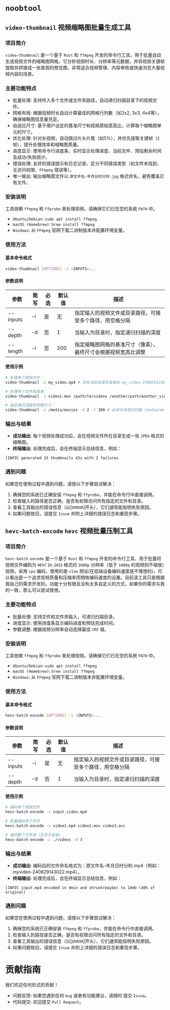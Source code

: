 # `noobtool`

## `video-thumbnail` 视频缩略图批量生成工具

### 项目简介
`video-thumbnail` 是一个基于 `Rust` 和 `ffmpeg` 开发的命令行工具，用于批量自动生成视频文件的缩略图网格。它分析视频时长、分辨率等元数据，并将视频关键帧提取并拼接成一张直观的预览图，非常适合视频管理、内容审核或快速浏览大量视频内容的场景。

### 主要功能特点

- ​批量处理: 支持传入多个文件或文件夹路径，自动递归扫描目录下的视频文件。
- 网格布局: 根据视频时长自动计算最佳的网格行列数（如2x2, 3x3, 4x4等），确保缩略图信息量充足。
- ​自适应尺寸: 基于用户设定的基准尺寸和视频原始宽高比，计算每个缩略图单元的尺寸。
- ​优化处理: 针对长视频，自动跳过片头片尾（如5%），并优先提取关键帧（`I`帧），提升处理效率和缩略图质量。
- ​进度显示: 使用命令行进度条，实时显示处理进度、当前文件、预估剩余时间及成功/失败统计。
- ​错误处理: 友好的错误提示和日志记录，区分不同错误类型（如文件未找到、无访问权限、`FFmpeg` 错误等）。
- ​唯一输出: 输出缩略图文件以 `原文件名-年月日时分秒.jpg` 格式命名，避免覆盖已有文件。

### 安装说明

​工具依赖 `ffmpeg` 和 `ffprobe` 来处理视频。请确保它们已在您的系统 `PATH` 中。

- `Ubuntu/Debian`: `sudo apt install ffmpeg`
- `macOS (Homebrew)`: `brew install ffmpeg`
- `Windows`: 从 `FFmpeg` 官网下载二进制版本并配置环境变量。


### 使用方法
#### 基本命令格式
```bash
video-thumbnail [OPTIONS] -i <INPUTS>...
```

#### 参数说明
| 参数 | 简写 | 必选 | 默认值 | 描述 |
| --- | --- | --- | --- | --- |
| --inputs | -i | 是 | 无 | 指定输入的视频文件或目录路径，可接受多个路径，用空格分隔 |
| --depth | -d | 否 | 1 | 当输入为目录时，指定递归扫描的深度 |
| --length | -l | 否 | 200 | 指定缩略图网格的基准尺寸（像素），最终尺寸会根据视频宽高比调整 |

#### 使用示例

```bash
# ​处理单个视频文件​：
video-thumbnail -i my_video.mp4 # 将在当前目录生成类似 my_video-250829123045.jpg 的缩略图

# ​处理多个文件和目录​：
video-thumbnail -i video1.mov /path/to/videos /another/path/another_video.avi

# ​指定递归深度和网格尺寸​：
video-thumbnail -i /media/movies -d 2 -l 300 # 此命令将递归扫描 /media/movies 目录下最多2层子目录，并使用 300px 作为基准尺寸来生成更大的缩略图
```

### 输出与结果
- **​成功输出**: 每个视频处理成功后，会在视频文件所在目录生成一张 `JPEG` 格式的缩略图。
- ​**终端输出**: 处理完成后，会在终端显示总结信息，例如：
```text
[INFO] generated 15 thumbnails 43s with 2 failures
```

### 遇到问题
如果您在使用过程中遇到问题，请按以下步骤尝试解决：

1. 确保您的系统已正确安装 `ffmpeg` 和 `ffprobe`，并能在命令行中直接调用。
2. 检查输入的路径是否正确，是否有权限访问所有指定的文件和目录。
3. 查看工具输出的错误信息（以[`ERROR`]开头），它们通常能指明失败原因。
4. 如果问题依旧，请提交 `Issue` 并附上详细的错误日志和重现步骤。

## `hevc-batch-encode` `hevc` 视频批量压制工具

### 项目简介
`hevc-batch-encode` 是一个基于 `Rust` 和 `ffmpeg` 开发的命令行工具，用于批量将视频文件编码为 `HEVC` (`H.265`) 格式的 `1080p` 分辨率（低于 `1080p` 的视频则不缩放）视频，采用 `cpu` 编码，使用的是 `slow` 预设(在低端设备编码速度是不理想的)，可以看出是一个追求视频质量和压缩率而牺牲编码速度的设置。目前该工具只是根据我自己的需求开发的，功能十分有限且没有太多自定义的方式，如果你的需求与我的一致，那么可以尝试使用。

### 主要功能特点

- ​批量处理: 支持文件和文件夹输入，可递归扫描目录。
- ​进度显示: 使用进度条显示编码进度和预估完成时间。
- 参数调整: 根据视频分辨率自动选择最佳 `CRF` 值。

### 安装说明

​工具依赖 `ffmpeg` 和 `ffprobe` 来处理视频。请确保它们已在您的系统 `PATH` 中。

- `Ubuntu/Debian`: `sudo apt install ffmpeg`
- `macOS (Homebrew)`: `brew install ffmpeg`
- `Windows`: 从 `FFmpeg` 官网下载二进制版本并配置环境变量。


### 使用方法
#### 基本命令格式
```bash
hevc-batch-encode [OPTIONS] -i <INPUTS>...
```

#### 参数说明
| 参数 | 简写 | 必选 | 默认值 | 描述 |
| --- | --- | --- | --- | --- |
| --inputs | -i | 是 | 无 | 指定输入的视频文件或目录路径，可接受多个路径，用空格分隔 |
| --depth | -d | 否 | 1 | 当输入为目录时，指定递归扫描的深度 |

#### 使用示例


```bash
# 编码单个视频文件
hevc-batch-encode -i input_video.mp4

# 批量编码多个文件
hevc-batch-encode -i video1.mp4 video2.mov video3.avi

# 编码整个文件夹（包含子目录）
hevc-batch-encode -i ./videos -d 3
```

### 输出与结果
- **​成功输出**: 编码后的文件命名格式为：原文件名-年月日时分秒.mp4（例如：myvideo-240829143022.mp4）。
- ​**终端输出**: 处理完成后，会在终端显示总结信息，例如：
```text
[INFO] input.mp4 encoded in 4min and shrunk(maybe) to 10mb (40% of original)
```

### 遇到问题
如果您在使用过程中遇到问题，请按以下步骤尝试解决：

1. 确保您的系统已正确安装 `ffmpeg` 和 `ffprobe`，并能在命令行中直接调用。
2. 检查输入的路径是否正确，是否有权限访问所有指定的文件和目录。
3. 查看工具输出的错误信息（以[`ERROR`]开头），它们通常能指明失败原因。
4. 如果问题依旧，请提交 `Issue` 并附上详细的错误日志和重现步骤。

# 贡献指南
我们欢迎任何形式的贡献！

- ​问题反馈: 如果您遇到任何 `bug` 或者有功能建议，请随时 提交 `Issue`。
- ​代码提交: 欢迎提交 `Pull Request`。




